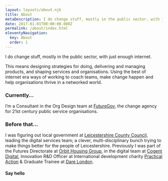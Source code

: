 ```yaml
---
layout: layouts/about.njk
title: About
metaDescription: I do change stuff, mostly in the public sector, with just enough internet.
date: 2017-01-01T00:00:00.000Z
permalink: /about/index.html
eleventyNavigation:
  key: About
  order: 1
---
```

I do change stuff, mostly in the public sector, with just enough internet.

This means designing strategies for doing, delivering and managing products, and shaping services and organisations. Using the best of internet era ways of working to coach teams, make change happen and help organisations thrive in a networked world.

### Currently…

I’m a Consultant in the Org Design team at [FutureGov](https://www.wearefuturegov.com/), the change agency for 21st century public service organisations.

### Before that...

I was figuring out local government at [Leicestershire County Council](http://leicestershire.gov.uk/), leading the digital services team; a clever, multi-disciplinary bunch trying to make things better for the people of Leicestershire. Previously I was part of the Futures Directorate at [Orbit Housing Group](http://www.orbit.org.uk/), in the digital team at [Cogent Digital](https://www.cogent.co.uk/), Innovation R&D Officer at International development charity [Practical Action](http://practicalaction.org/) & Graduate Trainee at [Dare London](https://thisisdare.com/).

#### Say hello
